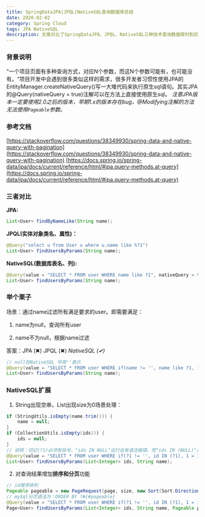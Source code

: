 ```yaml
---
title: SpringDataJPA|JPQL|NativeSQL查询数据库总结
date: 2020-02-02
category: Spring Cloud
tags: JPA NativeSQL
description: 文章对比了SpringDataJPA、JPQL、NativeSQL三种技术查询数据库时到区别，并对NativeSQL的实用性场景进行了扩展。
---
```


### 背景说明

“一个项目页面有多种查询方式，对应N个参数，而这N个参数可能有，也可能没有。“项目开发中会遇到很多类似这样的需求，很多开发者习惯性使用JPA的EntityManager.createNativeQuery()写一大堆代码来执行原生sql语句。其实JPA的@Query(nativeQuery = true)注解可以在方法上直接使用原生sql。
*注意JPA版本一定要使用2.0之后的版本，早期1.x的版本存在bug，@Modifying注解的方法无法使用`Pageable`参数。*

### 参考文档

[https://stackoverflow.com/questions/38349930/spring-data-and-native-query-with-pagination](https://stackoverflow.com/questions/38349930/spring-data-and-native-query-with-pagination)
[https://docs.spring.io/spring-data/jpa/docs/current/reference/html/#jpa.query-methods.at-query](https://docs.spring.io/spring-data/jpa/docs/current/reference/html/#jpa.query-methods.at-query)

### 三者对比

**JPA:**

```java
List<User> findByNameLike(String name);
```

**JPQL(实体对象类名、属性)：**

```java
@Query("select u from User u where u.name like %?1")
List<User> findUsersByParams(String name);
```

**NativeSQL(数据库表名、列):**

```java
@Query(value = "SELECT * FROM user WHERE name like ?1", nativeQuery = true)
List<User> findUsersByParams(String name);
```

### 举个栗子

场景：通过name过滤所有满足要求的user。即需要满足：

1) name为null，查询所有user

2) name不为null，根据name过滤

答案：JPA (✖)   JPQL (✖)   *NativeSQL (✔)*

```java
// null在NativeSQL 中用''表示
@Query(value = "SELECT * FROM user WHERE if(name != '', name like ?1, 1 = 1)", nativeQuery = true)
List<User> findUsersByParams(String name);
```

### NativeSQL扩展

1) String出现空串，List出现size为0场景处理：

```java
if (StringUtils.isEmpty(name.trim())) {
    name = null;
}
if (CollectionUtils.isEmpty(ids))) {
    ids = null;
}
// 说明：切记(?1)必须有括号，"ids IN NULL"运行会有语法报错，而"ids IN (NULL)"运行ok
@Query(value = "SELECT * FROM user WHERE if(?1 != '', id IN (?1), 1 = 1) AND if(name != '', name like ?2, 1 = 1)", nativeQuery = true) 
List<User> findUsersByParams(List<Integer> ids, String name);
```

2) 对查询结果增加**排序和分页**功能

```java
// id增序排列
Pageable pageable = new PageRequest(page, size, new Sort(Sort.Direction.ASC, "id"));
// mySql分页语法为：ORDER BY ?#{#pageable}
@Query(value = "SELECT * FROM user WHERE if(?1 != '', id IN (?1), 1 = 1) AND if(name != '', name like ?2, 1 = 1) ORDER BY ?#{#pageable}", nativeQuery = true) 
Page<User> findUsersByParams(List<Integer> ids, String name, Pageable pageable);
```

